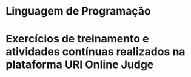 # Linguagem de Programação
# Exercícios de treinamento e atividades contínuas realizados na plataforma URI Online Judge
